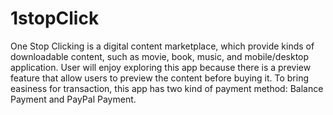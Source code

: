 # 1stopClick

One Stop Clicking is a digital content marketplace, which provide kinds of downloadable content, such as movie, book, music, and mobile/desktop application. User will enjoy exploring this app because there is a preview feature that allow users to preview the content before buying it. To bring easiness for transaction, this app has two kind of payment method: Balance Payment and PayPal Payment.


